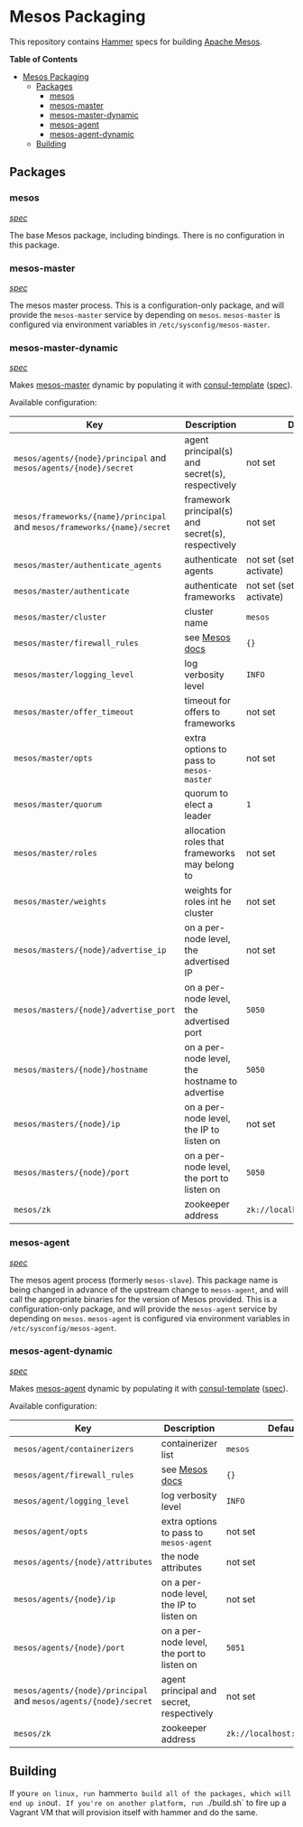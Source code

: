 # Mesos Packaging

This repository contains [Hammer](https://github.com/asteris-llc/hammer) specs
for building [Apache Mesos](http://mesos.apache.org).

<!-- markdown-toc start - Don't edit this section. Run M-x markdown-toc-generate-toc again -->
**Table of Contents**

- [Mesos Packaging](#mesos-packaging)
    - [Packages](#packages)
        - [mesos](#mesos)
        - [mesos-master](#mesos-master)
        - [mesos-master-dynamic](#mesos-master-dynamic)
        - [mesos-agent](#mesos-agent)
        - [mesos-agent-dynamic](#mesos-agent-dynamic)
    - [Building](#building)

<!-- markdown-toc end -->

## Packages

### mesos

[*spec*](packaging/mesos/spec.yml)

The base Mesos package, including bindings. There is no configuration in this
package.

### mesos-master

[*spec*](packaging/mesos-master/spec.yml)

The mesos master process. This is a configuration-only package, and will provide
the `mesos-master` service by depending on `mesos`. `mesos-master` is configured
via environment variables in `/etc/sysconfig/mesos-master`.

### mesos-master-dynamic

[*spec*](packaging/mesos-master-dynamic/spec.yml)

Makes [mesos-master](#mesos-master) dynamic by populating it with
[consul-template](https://github.com/hashicorp/consul-template)
([spec](https://github.com/asteris-llc/consul-packaging/blob/master/packaging/consul-template/spec.yml)).

Available configuration:

| Key | Description | Default |
|-----|-------------|---------|
| `mesos/agents/{node}/principal` and `mesos/agents/{node}/secret` | agent principal(s) and secret(s), respectively | not set |
| `mesos/frameworks/{name}/principal` and `mesos/frameworks/{name}/secret` | framework principal(s) and secret(s), respectively | not set |
| `mesos/master/authenticate_agents` | authenticate agents | not set (set to any value to activate) |
| `mesos/master/authenticate` | authenticate frameworks | not set (set to any value to activate) |
| `mesos/master/cluster` | cluster name | `mesos` |
| `mesos/master/firewall_rules` | see [Mesos docs](http://mesos.apache.org/documentation/latest/configuration/) | `{}` |
| `mesos/master/logging_level` | log verbosity level | `INFO` |
| `mesos/master/offer_timeout` | timeout for offers to frameworks | not set |
| `mesos/master/opts` | extra options to pass to `mesos-master` | not set |
| `mesos/master/quorum` | quorum to elect a leader | `1` |
| `mesos/master/roles` | allocation roles that frameworks may belong to | not set |
| `mesos/master/weights` | weights for roles int he cluster | not set |
| `mesos/masters/{node}/advertise_ip` | on a per-node level, the advertised IP | not set |
| `mesos/masters/{node}/advertise_port` | on a per-node level, the advertised port | `5050` |
| `mesos/masters/{node}/hostname` | on a per-node level, the hostname to advertise | `5050` |
| `mesos/masters/{node}/ip` | on a per-node level, the IP to listen on | not set |
| `mesos/masters/{node}/port` | on a per-node level, the port to listen on | `5050` |
| `mesos/zk` | zookeeper address | `zk://localhost:2181/mesos` |

### mesos-agent

[*spec*](packaging/mesos-agent/spec.yml)

The mesos agent process (formerly `mesos-slave`). This package name is being
changed in advance of the upstream change to `mesos-agent`, and will call the
appropriate binaries for the version of Mesos provided. This is a
configuration-only package, and will provide the `mesos-agent` service by
depending on `mesos`. `mesos-agent` is configured via environment variables in
`/etc/sysconfig/mesos-agent`.

### mesos-agent-dynamic

[*spec*](packaging/mesos-agent-dynamic/spec.yml)

Makes [mesos-agent](#mesos-agent) dynamic by populating it with
[consul-template](https://github.com/hashicorp/consul-template)
([spec](https://github.com/asteris-llc/consul-packaging/blob/master/packaging/consul-template/spec.yml)).

Available configuration:

| Key | Description | Default |
|-----|-------------|---------|
| `mesos/agent/containerizers` | containerizer list | `mesos` |
| `mesos/agent/firewall_rules` | see [Mesos docs](http://mesos.apache.org/documentation/latest/configuration/) | `{}` |
| `mesos/agent/logging_level` | log verbosity level | `INFO` |
| `mesos/agent/opts` | extra options to pass to `mesos-agent` | not set |
| `mesos/agents/{node}/attributes` | the node attributes | not set |
| `mesos/agents/{node}/ip` | on a per-node level, the IP to listen on | not set |
| `mesos/agents/{node}/port` | on a per-node level, the port to listen on | `5051` |
| `mesos/agents/{node}/principal` and `mesos/agents/{node}/secret` | agent principal and secret, respectively | not set |
| `mesos/zk` | zookeeper address | `zk://localhost:2181/mesos` |

## Building

If you`re on linux, run `hammer` to build all of the packages, which will end up
in `out`. If you're on another platform, run `./build.sh` to fire up a Vagrant
VM that will provision itself with hammer and do the same.
